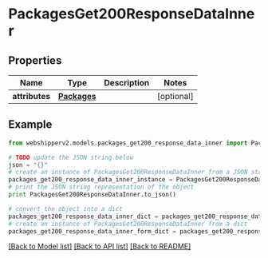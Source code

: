 # PackagesGet200ResponseDataInner


## Properties
Name | Type | Description | Notes
------------ | ------------- | ------------- | -------------
**attributes** | [**Packages**](Packages.md) |  | [optional] 

## Example

```python
from webshipperv2.models.packages_get200_response_data_inner import PackagesGet200ResponseDataInner

# TODO update the JSON string below
json = "{}"
# create an instance of PackagesGet200ResponseDataInner from a JSON string
packages_get200_response_data_inner_instance = PackagesGet200ResponseDataInner.from_json(json)
# print the JSON string representation of the object
print PackagesGet200ResponseDataInner.to_json()

# convert the object into a dict
packages_get200_response_data_inner_dict = packages_get200_response_data_inner_instance.to_dict()
# create an instance of PackagesGet200ResponseDataInner from a dict
packages_get200_response_data_inner_form_dict = packages_get200_response_data_inner.from_dict(packages_get200_response_data_inner_dict)
```
[[Back to Model list]](../README.md#documentation-for-models) [[Back to API list]](../README.md#documentation-for-api-endpoints) [[Back to README]](../README.md)


